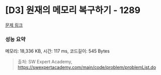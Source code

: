 # [D3] 원재의 메모리 복구하기 - 1289 

[문제 링크](https://swexpertacademy.com/main/code/problem/problemDetail.do?contestProbId=AV19AcoKI9sCFAZN) 

### 성능 요약

메모리: 18,336 KB, 시간: 117 ms, 코드길이: 545 Bytes



> 출처: SW Expert Academy, https://swexpertacademy.com/main/code/problem/problemList.do